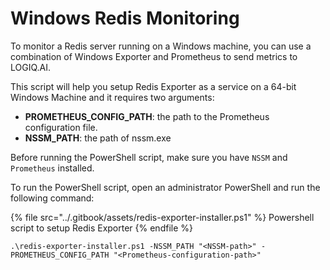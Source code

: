 # Windows Redis Monitoring

To monitor a Redis server running on a Windows machine, you can use a combination of Windows Exporter and Prometheus to send metrics to LOGIQ.AI.

This script will help you setup Redis Exporter as a service on a 64-bit Windows Machine and it requires two arguments:

* **PROMETHEUS\_CONFIG\_PATH**: the path to the Prometheus configuration file.
* **NSSM\_PATH**: the path of nssm.exe

Before running the PowerShell script, make sure you have `NSSM` and `Prometheus` installed.&#x20;

To run the PowerShell script, open an administrator PowerShell and run the following command:

{% file src="../.gitbook/assets/redis-exporter-installer.ps1" %}
Powershell script to setup Redis Exporter
{% endfile %}

```
.\redis-exporter-installer.ps1 -NSSM_PATH "<NSSM-path>" -PROMETHEUS_CONFIG_PATH "<Prometheus-configuration-path>"
```
